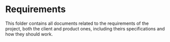# Requirements

This folder contains all documents related to the requirements of the project, both the client and product ones, including theirs specifications and how they should work.
